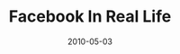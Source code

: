 ---
layout: media
category: media
title: "Facebook In Real Life"
date: 2010-05-03
description: "What would it look like if Facebook played out in real life?"
tag: 
 - facebook
 - social-media
video: "http://s3.amazonaws.com/crossroads-media/other-media/video/Facebook-Real-Life.mp4"
video-poster: "http://s3.amazonaws.com/crossroads-media/images/Facebook-Real-Life-still.jpg"
---